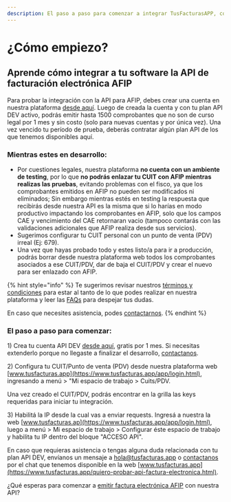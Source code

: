 ```yaml
---
description: El paso a paso para comenzar a integrar TusFacturasAPP, con tu plataforma.
---
```


# ¿Cómo empiezo?

## Aprende cómo integrar a tu software la API de facturación electrónica AFIP

Para probar la integración con la API para AFIP, debes crear una cuenta en nuestra plataforma [desde aquí](https://www.tusfacturas.app/quiero-probar-api-factura-electronica.html). Luego de creada la cuenta y con tu plan API DEV activo, podrás emitir hasta 1500 comprobantes que no son de curso legal por 1 mes y sin costo (solo para nuevas cuentas y por única vez). Una vez vencido tu período de prueba, deberás contratar algún plan API de los que tenemos disponibles aquí.

### Mientras estes en desarrollo:

* Por cuestiones legales, nuestra plataforma **no cuenta con un ambiente de testing**, por lo que **no podrás enlazar tu CUIT con AFIP mientras realizas las pruebas**, evitando problemas con el fisco, ya que los comprobantes emitidos en AFIP no pueden ser modificados ni eliminados; Sin embargo mientras estés en testing la respuesta que recibirás desde nuestra API es la misma que si lo harías en modo productivo impactando los comprobantes en AFIP, solo que los campos CAE y vencimiento del CAE retornaran vacio (tampoco contarás con las validaciones adicionales que AFIP realiza desde sus servicios).
* Sugerimos configurar tu CUIT personal con un punto de venta (PDV) irreal (Ej: 679).&#x20;
* Una vez que hayas probado todo y estes listo/a para ir a producción, podrás borrar desde nuestra plataforma web todos los comprobantes asociados a ese CUIT/PDV,  dar de baja el CUIT/PDV y crear el nuevo para ser enlazado con AFIP.

{% hint style="info" %}
Te sugerimos revisar nuestros [términos y condiciones](https://www.tusfacturas.app/terminos-y-condiciones.html) para estar al tanto de lo que podes realizar en nuestra plataforma y leer las [FAQs](faqs-or-preguntas-frecuentes.md) para despejar tus dudas.

En caso que necesites asistencia, podes [contactarnos](https://www.tusfacturas.app/contacto.html).
{% endhint %}

### **El paso a paso para comenzar:**

1\) Crea tu cuenta API DEV [desde aquí](https://www.tusfacturas.app/quiero-probar-api-factura-electronica.html), gratis por 1 mes. Si necesitas extenderlo porque no llegaste a finalizar el desarrollo, [contactanos](https://www.tusfacturas.app/contacto.html).

2\) Configura tu CUIT/Punto de venta (PDV) desde nuestra plataforma web [www.tusfacturas.app](https://www.tusfacturas.app/app/login.html), ingresando a  menú > "Mi espacio de trabajo > Cuits/PDV. &#x20;

Una vez creado el CUIT/PDV, podrás encontrar en la grilla las keys requeridas para iniciar tu integración.

3\) Habilitá la IP desde la cual vas a enviar requests. Ingresá a nuestra la web [www.tusfacturas.ap](https://www.tusfacturas.app/app/login.html), luego a  menú > Mi espacio de trabajo > Configurar éste espacio de trabajo y habilita tu IP dentro del bloque "ACCESO API".

En caso que requieras asistencia o tengas alguna duda relacionada con tu plan API DEV,  envíanos un mensaje a hola@tusfacturas.app o [contactanos](https://www.tusfacturas.app/contacto.html) por el chat que tenemos disponible en la web [www.tusfacturas.app](https://www.tusfacturas.app/quiero-probar-api-factura-electronica.html).



¿Qué esperas para comenzar a [emitir factura electrónica AFIP](https://www.tusfacturas.app/como-empezamos-a-hacer-facturas-electronicas.html) con nuestra API?
